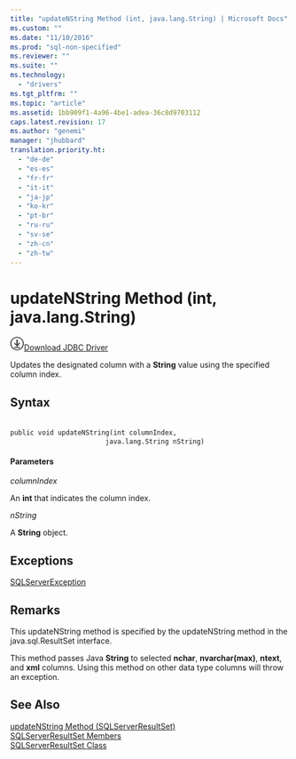 ```yaml
---
title: "updateNString Method (int, java.lang.String) | Microsoft Docs"
ms.custom: ""
ms.date: "11/10/2016"
ms.prod: "sql-non-specified"
ms.reviewer: ""
ms.suite: ""
ms.technology: 
  - "drivers"
ms.tgt_pltfrm: ""
ms.topic: "article"
ms.assetid: 1bb909f1-4a96-4be1-adea-36c8d9703112
caps.latest.revision: 17
ms.author: "genemi"
manager: "jhubbard"
translation.priority.ht: 
  - "de-de"
  - "es-es"
  - "fr-fr"
  - "it-it"
  - "ja-jp"
  - "ko-kr"
  - "pt-br"
  - "ru-ru"
  - "sv-se"
  - "zh-cn"
  - "zh-tw"
---
```

# updateNString Method (int, java.lang.String)
![Download](../../../ssdt/media/download.png)[Download JDBC Driver](http://go.microsoft.com/fwlink/?LinkId=245496)

  Updates the designated column with a **String** value using the specified column index.  
  
## Syntax  
  
```  
  
public void updateNString(int columnIndex,  
                        java.lang.String nString)  
```  
  
#### Parameters  
 *columnIndex*  
  
 An **int** that indicates the column index.  
  
 *nString*  
  
 A **String** object.  
  
## Exceptions  
 [SQLServerException](../../../connect/jdbc/reference/sqlserverexception-class.md)  
  
## Remarks  
 This updateNString method is specified by the updateNString method in the java.sql.ResultSet interface.  
  
 This method passes Java **String** to selected **nchar**, **nvarchar(max)**, **ntext**, and **xml** columns. Using this method on other data type columns will throw an exception.  
  
## See Also  
 [updateNString Method &#40;SQLServerResultSet&#41;](../../../connect/jdbc/reference/updatenstring-method--sqlserverresultset-.md)   
 [SQLServerResultSet Members](../../../connect/jdbc/reference/sqlserverresultset-members.md)   
 [SQLServerResultSet Class](../../../connect/jdbc/reference/sqlserverresultset-class.md)  
  
  